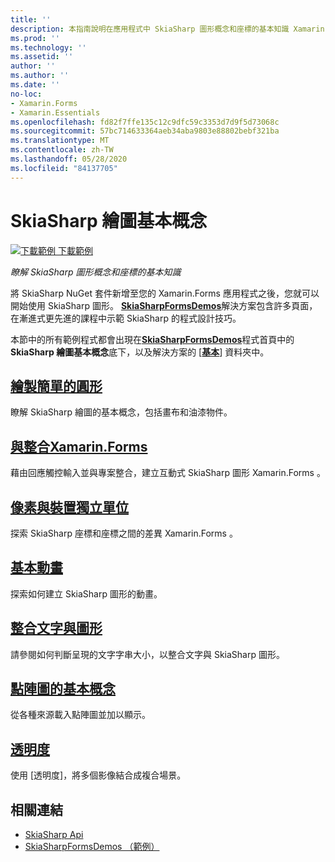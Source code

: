 ```yaml
---
title: ''
description: 本指南說明在應用程式中 SkiaSharp 圖形概念和座標的基本知識 Xamarin.Forms 。
ms.prod: ''
ms.technology: ''
ms.assetid: ''
author: ''
ms.author: ''
ms.date: ''
no-loc:
- Xamarin.Forms
- Xamarin.Essentials
ms.openlocfilehash: fd82f7ffe135c12c9dfc59c3353d7d9f5d73068c
ms.sourcegitcommit: 57bc714633364aeb34aba9803e88802bebf321ba
ms.translationtype: MT
ms.contentlocale: zh-TW
ms.lasthandoff: 05/28/2020
ms.locfileid: "84137705"
---
```

# <a name="skiasharp-drawing-basics"></a>SkiaSharp 繪圖基本概念

[![下載範例 ](~/media/shared/download.png) 下載範例](https://docs.microsoft.com/samples/xamarin/xamarin-forms-samples/skiasharpforms-demos)

_瞭解 SkiaSharp 圖形概念和座標的基本知識_

將 SkiaSharp NuGet 套件新增至您的 Xamarin.Forms 應用程式之後，您就可以開始使用 SkiaSharp 圖形。 [**SkiaSharpFormsDemos**](https://docs.microsoft.com/samples/xamarin/xamarin-forms-samples/skiasharpforms-demos)解決方案包含許多頁面，在漸進式更先進的課程中示範 SkiaSharp 的程式設計技巧。

本節中的所有範例程式都會出現在[**SkiaSharpFormsDemos**](https://docs.microsoft.com/samples/xamarin/xamarin-forms-samples/skiasharpforms-demos)程式首頁中的**SkiaSharp 繪圖基本概念**底下，以及解決方案的 [[**基本**](https://github.com/xamarin/xamarin-forms-samples/tree/master/SkiaSharpForms/Demos/Demos/SkiaSharpFormsDemos/Basics)] 資料夾中。

## <a name="drawing-a-simple-circle"></a>[繪製簡單的圓形](circle.md)

瞭解 SkiaSharp 繪圖的基本概念，包括畫布和油漆物件。

## <a name="integrating-with-xamarinformsintegrationmd"></a>[與整合Xamarin.Forms](integration.md)

藉由回應觸控輸入並與專案整合，建立互動式 SkiaSharp 圖形 Xamarin.Forms 。

## <a name="pixels-and-device-independent-units"></a>[像素與裝置獨立單位](pixels.md)

探索 SkiaSharp 座標和座標之間的差異 Xamarin.Forms 。

## <a name="basic-animation"></a>[基本動畫](animation.md)

探索如何建立 SkiaSharp 圖形的動畫。

## <a name="integrating-text-and-graphics"></a>[整合文字與圖形](text.md)

請參閱如何判斷呈現的文字字串大小，以整合文字與 SkiaSharp 圖形。

## <a name="bitmap-basics"></a>[點陣圖的基本概念](bitmaps.md)

從各種來源載入點陣圖並加以顯示。

## <a name="transparency"></a>[透明度](transparency.md)

使用 [透明度]，將多個影像結合成複合場景。

## <a name="related-links"></a>相關連結

- [SkiaSharp Api](https://docs.microsoft.com/dotnet/api/skiasharp)
- [SkiaSharpFormsDemos （範例）](https://docs.microsoft.com/samples/xamarin/xamarin-forms-samples/skiasharpforms-demos)
